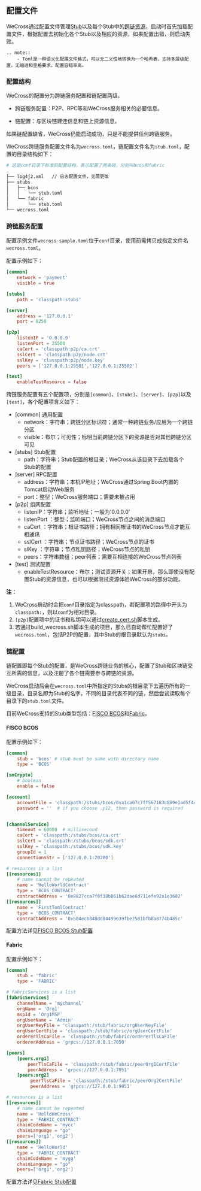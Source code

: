 ## 配置文件
WeCross通过配置文件管理[Stub](../introduction/introduction.html#id2)以及每个Stub中的[跨链资源](../introduction/introduction.html#id2)，启动时首先加载配置文件，根据配置去初始化各个Stub以及相应的资源，如果配置出错，则启动失败。

```eval_rst
.. note::
    - Toml是一种语义化配置文件格式，可以无二义性地转换为一个哈希表，支持多层级配置，无缩进和空格要求，配置容错率高。
```

### 配置结构

WeCross的配置分为跨链服务配置和链配置两级。

- 跨链服务配置：P2P、RPC等和WeCross服务相关的必要信息。

- 链配置：与区块链建连信息和链上资源信息。

如果链配置缺省，WeCross仍能启动成功，只是不能提供任何跨链服务。

WeCross跨链服务配置文件名为`wecross.toml`，链配置文件名为`stub.toml`，配置的目录结构如下：

``` bash
# 这是conf目录下标准的配置结构，表示配置了两条链，分别叫bcos和fabric
.
├── log4j2.xml   // 日志配置文件，无需更改
├── stubs         
│   ├── bcos
│   │   └── stub.toml
│   └── fabric
│       └── stub.toml
└── wecross.toml
```

### 跨链服务配置

配置示例文件`wecross-sample.toml`位于`conf`目录，使用前需拷贝成指定文件名`wecross.toml`。

配置示例如下：

```toml
[common]
    network = 'payment'
    visible = true

[stubs]
    path = 'classpath:stubs'

[server]
    address = '127.0.0.1'
    port = 8250

[p2p]
    listenIP = '0.0.0.0'
    listenPort = 25500
    caCert = 'classpath:p2p/ca.crt'
    sslCert = 'classpath:p2p/node.crt'
    sslKey = 'classpath:p2p/node.key'
    peers = ['127.0.0.1:25501','127.0.0.1:25502']

[test]
    enableTestResource = false
```

跨链服务配置有五个配置项，分别是`[common]`、`[stubs]`、`[server]`、`[p2p]`以及`[test]`，各个配置项含义如下：

- [common] 通用配置
  - network：字符串；跨链分区标识符；通常一种跨链业务/应用为一个跨链分区
  - visible：布尔；可见性；标明当前跨链分区下的资源是否对其他跨链分区可见
- [stubs] Stub配置
  - path：字符串；Stub配置的根目录；WeCross从该目录下去加载各个Stub的配置
- [server] RPC配置
  - address：字符串；本机IP地址；WeCross通过Spring Boot内置的Tomcat启动Web服务
  - port：整型；WeCross服务端口；需要未被占用
- [p2p] 组网配置
  - listenIP：字符串；监听地址；一般为'0.0.0.0'
  - listenPort ：整型；监听端口；WeCross节点之间的消息端口
  - caCert ：字符串；根证书路径；拥有相同根证书的WeCross节点才能互相通讯
  - sslCert ：字符串；节点证书路径；WeCross节点的证书
  - slKey ：字符串；节点私钥路径；WeCross节点的私钥
  - peers：字符串数组；peer列表；需要互相连接的WeCross节点列表
- [test] 测试配置
  - enableTestResource：布尔；测试资源开关；如果开启，那么即使没有配置Stub的资源信息，也可以根据测试资源体验WeCross的部分功能。

**注：**  

1. WeCross启动时会把`conf`目录指定为classpath，若配置项的路径中开头为`classpath:`，则以`conf`为相对目录。
2.  `[p2p]`配置项中的证书和私钥可以通过[create_cert.sh](./scripts.md#p2p)脚本生成。
3. 若通过build_wecross.sh脚本生成的项目，那么已自动帮忙配置好了`wecross.toml`，包括P2P的配置，其中Stub的根目录默认为`stubs`。

### 链配置

链配置即每个Stub的配置，是WeCross跨链业务的核心，配置了Stub和区块链交互所需的信息，以及注册了各个链需要参与跨链的资源。

WeCross启动后会在`wecross.toml`中所指定的Stubs的根目录下去遍历所有的一级目录，目录名即为Stub的名字，不同的目录代表不同的链，然后尝试读取每个目录下的`stub.toml`文件。

目前WeCross支持的Stub类型包括：[FISCO BCOS](https://github.com/FISCO-BCOS/FISCO-BCOS)和[Fabric](https://github.com/hyperledger/fabric)。

#### FISCO BCOS

配置示例如下：

```toml
[common]
    stub = 'bcos' # stub must be same with directory name
    type = 'BCOS'

[smCrypto]
    # boolean
    enable = false

[account]
    accountFile = 'classpath:/stubs/bcos/0xa1ca07c7ff567183c889e1ad5f4dcd37716831ca.pem'
    password = ''  # if you choose .p12, then password is required


[channelService]
    timeout = 60000  # millisecond
    caCert = 'classpath:/stubs/bcos/ca.crt'
    sslCert = 'classpath:/stubs/bcos/sdk.crt'
    sslKey = 'classpath:/stubs/bcos/sdk.key'
    groupId = 1
    connectionsStr = ['127.0.0.1:20200']

# resources is a list
[[resources]]
    # name cannot be repeated
    name = 'HelloWorldContract'
    type = 'BCOS_CONTRACT'
    contractAddress = '0x8827cca7f0f38b861b62dae6d711efe92a1e3602'
[[resources]]
    name = 'FirstTomlContract'
    type = 'BCOS_CONTRACT'
    contractAddress = '0x584ecb848dd84499639fbe2581bfb8a8774b485c'
```

配置方法详见[FISCO BCOS Stub配置](../stubs/bcos.html#fisco-bcos-stub)

#### Fabric

配置示例如下：

```toml
[common]
    stub = 'fabric'
    type = 'FABRIC'

# fabricServices is a list
[fabricServices]
    channelName = 'mychannel'
    orgName = 'Org1'
    mspId = 'Org1MSP'
    orgUserName = 'Admin'
    orgUserKeyFile = 'classpath:/stub/fabric/orgUserKeyFile'
    orgUserCertFile = 'classpath:/stub/fabric/orgUserCertFile'
    ordererTlsCaFile = 'classpath:/stub/fabric/ordererTlsCaFile'
    ordererAddress = 'grpcs://127.0.0.1:7050'

[peers]
    [peers.org1]
        peerTlsCaFile = 'classpath:/stub/fabric/peerOrg1CertFile'
        peerAddress = 'grpcs://127.0.0.1:7051'
    [peers.org2]
         peerTlsCaFile = 'classpath:/stub/fabric/peerOrg2CertFile'
         peerAddress = 'grpcs://127.0.0.1:9051'

# resources is a list
[[resources]]
    # name cannot be repeated
    name = 'HelloWeCross'
    type = 'FABRIC_CONTRACT'
    chainCodeName = 'mycc'
    chainLanguage = "go"
    peers=['org1','org2']
[[resources]]
    name = 'HelloWorld'
    type = 'FABRIC_CONTRACT'
    chainCodeName = 'mygg'
    chainLanguage = "go"
    peers=['org1','org2']
```

配置方法详见[Fabric Stub配置](../stubs/fabric.html#fabric-stub)

<!--

#### JDChain

配置示例如下：

```toml
[common]
stub = 'jd' # stub must be same with directory name
type = 'JDCHAIN'

# jdServices is a list
[[jdServices]]
privateKey = '0000000000000000'
publicKey = '111111111111111'
password = '222222222222222'
connectionsStr = '127.0.0.1:18081'
[[jdServices]]
privateKey = '0000000000000000'
publicKey = '111111111111111'
password = '222222222222222'
connectionsStr = '127.0.0.1:18082'

# resources is a list
[[resources]]
# name must be unique
name = 'HelloWeCross'
type = 'JDCHAIN_CONTRACT'
contractAddress = '0x38735ad749aebd9d6e9c7350ae00c28c8903dc7a'
[[resources]]
name = 'HelloWorld'
type = 'JDCHAIN_CONTRACT'
contractAddress = '0x38735ad749aebd9d6e9c7350ae00c28c8903dc7a'
```

配置方法详见[JDChain Stub配置](../stubs/jd.html#jdchain-stub)
-->